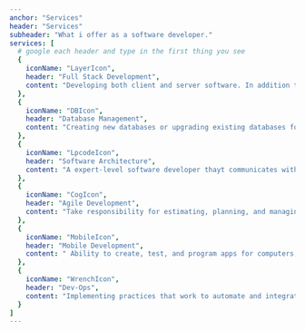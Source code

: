 ```yaml
---
anchor: "Services"
header: "Services"
subheader: "What i offer as a software developer."
services: [
  # google each header and type in the first thing you see
  {
    iconName: "LayerIcon",
    header: "Full Stack Development",
    content: "Developing both client and server software. In addition to mastering HTML and CSS,  also knows how to: Programming a browser  JavaScript, jQuery, & Vue) Program a server (like using PHP/Laravel, Python/Django, & Node/Express)"
  },
  {
    iconName: "DBIcon",
    header: "Database Management",
    content: "Creating new databases or upgrading existing databases for large or small companies. Perform maintenance on databases by organizing, storing and retrieving data. Checking data accessibility and troubleshoot problems with new systems as needed."
  },
  {
    iconName: "LpcodeIcon",
    header: "Software Architecture",
    content: "A expert-level software developer thayt communicates with businesses and clients to design and execute solutions and can collaborate with a team of software engineers."
  },
  {
    iconName: "CogIcon",
    header: "Agile Development",
    content: "Take responsibility for estimating, planning, and managing all of required tasks and reporting on progress. Offering excellent project management a smaller scale."
  },
  {
    iconName: "MobileIcon",
    header: "Mobile Development",
    content: " Ability to create, test, and program apps for computers, mobile phones, and tablets. Developing mobile apps that can be used on multiple  platforms with using Dart/Flutter or React Native therefore decreasing costs and increase the speed at which apps are developed. "
  },
  {
    iconName: "WrenchIcon",
    header: "Dev-Ops",
    content: "Implementing practices that work to automate and integrate the processes between software development and IT teams, so software can can be built, tested, and released faster and more reliably."
  }
]
---
```

